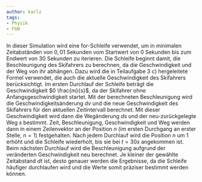 ```yaml
---
author: karlz
tags:
- Physik
- FGN
---
```


In dieser Simulation wird eine for-Schleife verwendet, um in minimalen Zeitabständen von $0,01$ Sekunden vom Startwert von $0$ Sekunden bis zum Endwert von $30$ Sekunden zu iterieren. Die Schleife beginnt damit, die Beschleunigung des Skifahrers zu berechnen, da die Geschwindigkeit und der Weg von ihr abhängen. Dazu wird die in Teilaufgabe 3 c) hergeleitete Formel verwendet, die auch die aktuelle Geschwindigkeit des Skifahrers berücksichtigt. Im ersten Durchlauf der Schleife beträgt die Geschwindigkeit $0 \frac{m}{s}$, da der Skifahrer ohne Anfangsgeschwindigkeit startet. Mit der berechneten Beschleunigung wird die Geschwindigkeitsänderung $dv$ und die neue Geschwindigkeit des Skifahrers für den aktuellen Zeitintervall berechnet. Mit dieser Geschwindigkeit wird dann die Wegänderung $ds$ und der neu-zurückgelegte Weg s bestimmt. Zeit, Beschleunigung, Geschwindigkeit und Weg werden dann in einem Zeilenvektor an der Position $n$ (im ersten Durchgang an erster Stelle, $n=1$) festgehalten. Nach jedem Durchlauf wird die Position $n$ um $1$ erhöht und die Schleife wiederholt, bis sie bei $t=30s$ angekommen ist. Beim nächsten Durchlauf wird die Beschleunigung aufgrund der veränderten Geschwindigkeit neu berechnet. Je kleiner der gewählte Zeitabstand $dt$ ist, desto genauer werden die Ergebnisse, da die Schleife häufiger durchlaufen wird und die Werte somit präziser bestimmt werden können.

